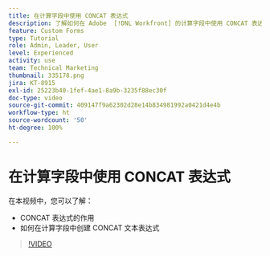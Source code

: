 ```yaml
---
title: 在计算字段中使用 CONCAT 表达式
description: 了解如何在 Adobe  [!DNL Workfront] 的计算字段中使用 CONCAT 表达式。
feature: Custom Forms
type: Tutorial
role: Admin, Leader, User
level: Experienced
activity: use
team: Technical Marketing
thumbnail: 335178.png
jira: KT-8915
exl-id: 25223b40-1fef-4ae1-8a9b-3235f88ec30f
doc-type: video
source-git-commit: 409147f9a62302d28e14b834981992a0421d4e4b
workflow-type: ht
source-wordcount: '50'
ht-degree: 100%

---
```


# 在计算字段中使用 CONCAT 表达式

在本视频中，您可以了解：

* CONCAT 表达式的作用
* 如何在计算字段中创建 CONCAT 文本表达式

>[!VIDEO](https://video.tv.adobe.com/v/335178/?quality=12&learn=on)
